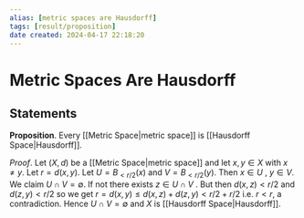 ```yaml
---
alias: [metric spaces are Hausdorff]
tags: [result/proposition]
date created: 2024-04-17 22:18:20
---
```


# Metric Spaces Are Hausdorff

## Statements

**Proposition**. Every [[Metric Space|metric space]] is [[Hausdorff Space|Hausdorff]].

_Proof_. Let $(X, d)$ be a [[Metric Space|metric space]] and let $x, y\in X$ with $x \neq y$. Let $r = d(x, y)$. Let
$U = B_{<r/2}(x)$ and $V = B_{<r/2}(y)$. Then $x\in U$ , $y\in V$. We claim $U\cap V = \emptyset$. If not there
exists $z \in U \cap V$ . But then $d(x, z) < r/2$ and $d(z, y) < r/2$ so we get
$r = d(x, y) \leq d(x, z) + d(z, y) < r/2 + r/2$ i.e. $r < r$, a contradiction. Hence $U \cap V = \emptyset$ and $X$ is [[Hausdorff Space|Hausdorff]].